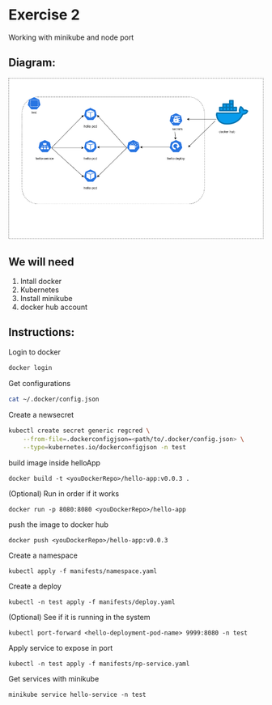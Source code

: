 # Exercise 2
Working with minikube and node port

## Diagram:
![diagram](images/k8s_Services.png)

## We will need

1. Intall docker
2. Kubernetes
3. Install minikube
4. docker hub account

## Instructions:

Login to docker
``` bash
docker login
```

Get configurations 
``` bash
cat ~/.docker/config.json
```

Create a newsecret
``` bash
kubectl create secret generic regcred \
    --from-file=.dockerconfigjson=<path/to/.docker/config.json> \
    --type=kubernetes.io/dockerconfigjson -n test
```

build image inside helloApp
```
docker build -t <youDockerRepo>/hello-app:v0.0.3 .
```

(Optional) Run in order if it works
```
docker run -p 8080:8080 <youDockerRepo>/hello-app
```

push the image to docker hub
```
docker push <youDockerRepo>/hello-app:v0.0.3
```

Create a namespace
```
kubectl apply -f manifests/namespace.yaml
```

Create a deploy
```
kubectl -n test apply -f manifests/deploy.yaml
```

(Optional) See if it is running in the system
```
kubectl port-forward <hello-deployment-pod-name> 9999:8080 -n test
```

Apply service to expose in port
```
kubectl -n test apply -f manifests/np-service.yaml
```

Get services with minikube
```
minikube service hello-service -n test
```

